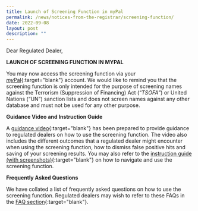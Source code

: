 ```yaml
---
title: Launch of Screening Function in myPal
permalink: /news/notices-from-the-registrar/screening-function/
date: 2022-09-08
layout: post
description: ""
---
```


Dear Regulated Dealer,

**LAUNCH OF SCREENING FUNCTION IN MYPAL**

You may now access the screening function via your [*my*Pal](https://go.gov.sg/mypal){:target="blank"} account. We would like to remind you that the screening function is only intended for the purpose of screening names against the Terrorism (Suppression of Financing) Act (“*TSOFA*”) or United Nations (“UN”) sanction lists and does not screen names against any other database and must not be used for any other purpose.

**Guidance Video and Instruction Guide**

A [guidance video](https://www.youtube.com/watch?v=i6at7WyPxRs){:target="blank"} has been prepared to provide guidance to regulated dealers on how to use the screening function. The video also includes the different outcomes that a regulated dealer might encounter when using the screening function, how to dismiss false positive hits and saving of your screening results. You may also refer to the [instruction guide (with screenshots)](/files/Screening%20Module%20Instruction%20Guide_20220901.pdf){:target="blank"} on how to navigate and use the screening function.

**Frequently Asked Questions**

We have collated a list of frequently asked questions on how to use the screening function. Regulated dealers may wish to refer to these FAQs in the [FAQ section](https://va.ecitizen.gov.sg/cfp/customerPages/mlaw/explorefaq.aspx){:target="blank"}.